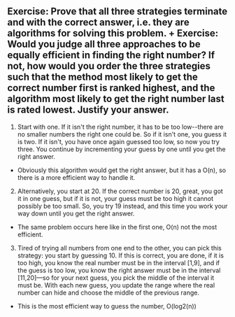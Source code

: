 ## Exercise: Prove that all three strategies terminate and with the correct answer, i.e. they are algorithms for solving this problem. + Exercise: Would you judge all three approaches to be equally efficient in finding the right number? If not, how would you order the three strategies such that the method most likely to get the correct number first is ranked highest, and the algorithm most likely to get the right number last is rated lowest. Justify your answer.

1. Start with one. If it isn't the right number, it has to be too low--there are no smaller numbers the right one could be. So if it isn't one, you guess it is two. If it isn't, you have once again guessed too low, so now you try three. You continue by incrementing your guess by one until you get the right answer.

- Obviously this algorithm would get the right answer, but it has a O(n), so there is a more efficient way to handle it.

2. Alternatively, you start at 20. If the correct number is 20, great, you got it in one guess, but if it is not, your guess must be too high it cannot possibly be too small. So, you try 19 instead, and this time you work your way down until you get the right answer.

- The same problem occurs here like in the first one, O(n) not the most efficient.

3. Tired of trying all numbers from one end to the other, you can pick this strategy: you start by guessing 10. If this is correct, you are done, if it is too high, you know the real number must be in the interval [1,9], and if the guess is too low, you know the right answer must be in the interval [11,20]—so for your next guess, you pick the middle of the interval it must be. With each new guess, you update the range where the real number can hide and choose the middle of the previous range.

- This is the most efficient way to guess the number, O(log2(n))
